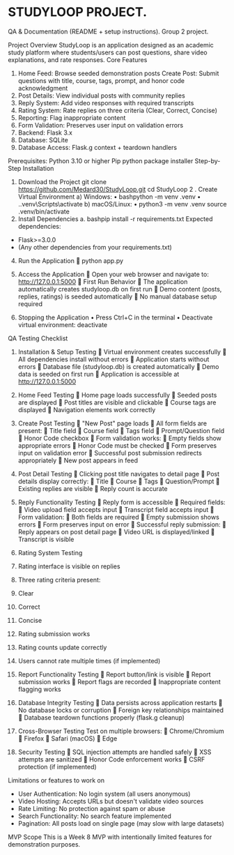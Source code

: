 STUDYLOOP PROJECT.
=================

QA & Documentation (README + setup instructions).
Group 2 project.

Project Overview
StudyLoop is an application designed as an academic study platform where students/users can post questions, share video explanations, and rate responses.
Core Features
1.	Home Feed: Browse seeded demonstration posts Create Post: Submit questions with title, course, tags, prompt, and honor code acknowledgment
2.	Post Details: View individual posts with community replies
3.	Reply System: Add video responses with required transcripts
4.	Rating System: Rate replies on three criteria (Clear, Correct, Concise)
5.	Reporting: Flag inappropriate content
6.	Form Validation: Preserves user input on validation errors
7.	Backend: Flask 3.x
8.	Database: SQLite
9.	Database Access: Flask.g context + teardown handlers

Prerequisites:
Python 3.10 or higher
Pip python package installer
Step-by-Step Installation
1.	Download the Project
git clone https://github.com/Medard30/StudyLoop.git cd StudyLoop
2 .  Create Virtual Environment
a)	Windows:
•	bashpython -m venv .venv
•	.\.venv\Scripts\activate
b)	macOS/Linux:
•	python3 -m venv .venv
source .venv/bin/activate
3. Install Dependencies
a.	bashpip install -r requirements.txt
Expected dependencies:

-	Flask>=3.0.0
-	(Any other dependencies from your requirements.txt)

4. Run the Application
	python app.py
5. Access the Application
	Open your web browser and navigate to:
http://127.0.0.1:5000
	First Run Behavior
	The application automatically creates studyloop.db on first run
	Demo content (posts, replies, ratings) is seeded automatically
	No manual database setup required

2.	Stopping the Application
•	Press Ctrl+C in the terminal
•	Deactivate virtual environment: deactivate

QA Testing Checklist
1. Installation & Setup Testing
	 Virtual environment creates successfully
	 All dependencies install without errors
	 Application starts without errors
	 Database file (studyloop.db) is created automatically
	 Demo data is seeded on first run
	 Application is accessible at http://127.0.0.1:5000
2. Home Feed Testing
	 Home page loads successfully
	 Seeded posts are displayed
	 Post titles are visible and clickable
	 Course tags are displayed
	 Navigation elements work correctly

3. Create Post Testing
	 "New Post" page loads
	 All form fields are present:
	 Title field
	 Course field
	 Tags field
	 Prompt/Question field
	 Honor Code checkbox
	 Form validation works:
	 Empty fields show appropriate errors
	 Honor Code must be checked
	 Form preserves input on validation error
	 Successful post submission redirects appropriately
	 New post appears in feed

4. Post Detail Testing
	 Clicking post title navigates to detail page
	 Post details display correctly:
	 Title
	 Course
	 Tags
	 Question/Prompt
	 Existing replies are visible
	 Reply count is accurate

5. Reply Functionality Testing
	 Reply form is accessible
	 Required fields:
	 Video upload field accepts input
	 Transcript field accepts input
	 Form validation:
	 Both fields are required
	 Empty submission shows errors
	 Form preserves input on error
	 Successful reply submission:
	 Reply appears on post detail page
	 Video URL is displayed/linked
	 Transcript is visible

6. Rating System Testing
3.	 Rating interface is visible on replies
4.	 Three rating criteria present:
5.	 Clear
6.	 Correct
7.	 Concise
8.	 Rating submission works
9.	 Rating counts update correctly
10.	 Users cannot rate multiple times (if implemented)

7. Report Functionality Testing
	 Report button/link is visible
	 Report submission works
	 Report flags are recorded
	 Inappropriate content flagging works

8. Database Integrity Testing
	 Data persists across application restarts
	 No database locks or corruption
	 Foreign key relationships maintained
	 Database teardown functions properly (flask.g cleanup)

9. Cross-Browser Testing
Test on multiple browsers:
	 Chrome/Chromium
	 Firefox
	 Safari (macOS)
	 Edge

10. Security Testing
	 SQL injection attempts are handled safely
	 XSS attempts are sanitized
	 Honor Code enforcement works
	 CSRF protection (if implemented)

Limitations or features to work on
-	User Authentication: No login system (all users anonymous)
-	Video Hosting: Accepts URLs but doesn't validate video sources
-	Rate Limiting: No protection against spam or abuse
-	Search Functionality: No search feature implemented
-	Pagination: All posts load on single page (may slow with large datasets)

MVP Scope
This is a Week 8 MVP with intentionally limited features for demonstration purposes.
